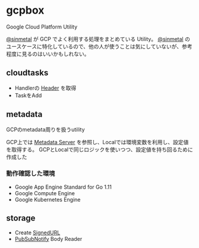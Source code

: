 # gcpbox

Google Cloud Platform Utility

[@sinmetal](https://github.com/sinmetal) が GCP でよく利用する処理をまとめている Utility。
[@sinmetal](https://github.com/sinmetal) のユースケースに特化しているので、他の人が使うことは気にしていないが、参考程度に見るのはいいかもしれない。

## cloudtasks

* Handlerの [Header](https://cloud.google.com/tasks/docs/creating-appengine-handlers?hl=en#reading_app_engine_task_request_headers) を取得
* TaskをAdd

## metadata

GCPのmetadata周りを扱うutility

GCP上では [Metadata Server](https://cloud.google.com/compute/docs/storing-retrieving-metadata) を参照し、Localでは環境変数を利用し、設定値を取得する。
GCPとLocalで同じロジックを使いつつ、設定値を持ち回るために作成した

### 動作確認した環境

* Google App Engine Standard for Go 1.11
* Google Compute Engine
* Google Kubernetes Engine

## storage

* Create [SignedURL](https://cloud.google.com/storage/docs/access-control/signed-urls?hl=en)
* [PubSubNotify](https://cloud.google.com/storage/docs/pubsub-notifications?hl=en) Body Reader
